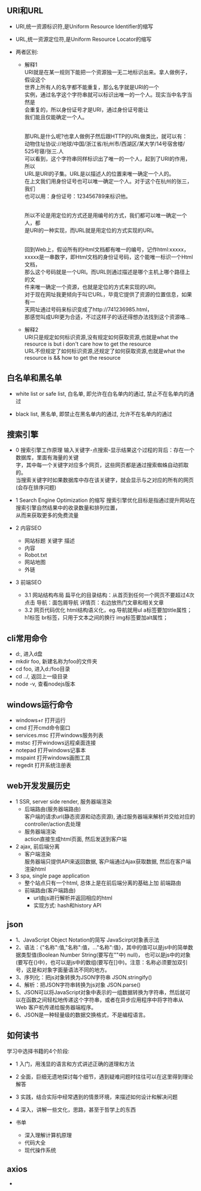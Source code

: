 ## URI和URL
* URI,统一资源标识符,是Uniform Resource Identifier的缩写

* URL,统一资源定位符,是Uniform Resource Locator的缩写

* 两者区别:
  * 解释1
      <br>URI就是在某一规则下能把一个资源独一无二地标识出来。拿人做例子，假设这个<br>世界上所有人的名字都不能重复，那么名字就是URI的一个
      <br>实例，通过名字这个字符串就可以标识出唯一的一个人。现实当中名字当然是<br>会重复的，所以身份证号才是URI，通过身份证号能让
      <br>我们能且仅能确定一个人。

      <br>那URL是什么呢?也拿人做例子然后跟HTTP的URL做类比，就可以有：
      <br>动物住址协议://地球/中国/浙江省/杭州市/西湖区/某大学/14号宿舍楼/<br>525号寝/张三.人
      <br>可以看到，这个字符串同样标识出了唯一的一个人，起到了URI的作用，所以<br>URL是URI的子集。URL是以描述人的位置来唯一确定一个人的。
      <br>在上文我们用身份证号也可以唯一确定一个人。对于这个在杭州的张三，我们<br>也可以用：身份证号：123456789来标识他。

      <br>所以不论是用定位的方式还是用编号的方式，我们都可以唯一确定一个人，都<br>是URl的一种实现，而URL就是用定位的方式实现的URI。

      <br>回到Web上，假设所有的Html文档都有唯一的编号，记作html:xxxxx，<br>xxxxx是一串数字，即Html文档的身份证号码，这个能唯一标识一个Html文档，
      <br>那么这个号码就是一个URI。而URL则通过描述是哪个主机上哪个路径上的文<br>件来唯一确定一个资源，也就是定位的方式来实现的URI。
      <br>对于现在网址我更倾向于叫它URL，毕竟它提供了资源的位置信息，如果有一<br>天网址通过号码来标识变成了http://741236985.html，
      <br>那感觉叫成URI更为合适，不过这样子的话还得想办法找到这个资源咯…

  * 解释2
      <br>URI只是规定如何标识资源,没有规定如何获取资源,也就是what the <br>resource is but i don't care how to get the resource
      <br>URL不但规定了如何标识资源,还规定了如何获取资源,也就是what the <br>resource is && how to get the resource

## 白名单和黑名单
* white list or safe list, 白名单, 即允许在白名单内的通过, 禁止不在名单内的通过

* black list, 黑名单, 即禁止在黑名单内的通过, 允许不在名单内的通过

## 搜索引擎

* 0 搜索引擎工作原理
    输入关键字-点搜索-显示结果这个过程的背后：存在一个数据库，里面有海量的关键<br>字，其中每一个关键字对应多个网页，这些网页都是通过搜索蜘蛛自动抓取的。<br>当搜索关键字时如果数据库中存在该关键字，就会显示与之对应的所有的网页<br>(会存在排序问题)

* 1 Search Engine Optimization 的缩写
    搜索引擎优化目标是指通过提升网站在搜索引擎自然结果中的收录数量和排列位置，<br>从而来获取更多的免费流量

* 2 内容SEO
	* 网站标题 关键字 描述
	* 内容
	* Robot.txt
	* 网站地图
	* 外链
* 3 前端SEO
    * 3.1 网站结构布局
         扁平化的目录结构：从首页到任何一个网页不要超过4次点击
         导航：面包屑导航
         详情页：右边放热门文章和相关文章
    * 3.2 网页代码优化
         html结构语义化，eg.导航就用ul
         a标签要加title属性；
         h1标签
         br标签，只用于文本之间的换行
         img标签要加alt属性；

## cli常用命令
* d:, 进入d盘
* mkdir foo, 新建名称为foo的文件夹
* cd foo, 进入d:/foo目录
* cd ../, 返回上一级目录
* node -v, 查看nodejs版本

## windows运行命令
* windows+r   打开运行
* cmd             打开cmd命令窗口
* services.msc    打开windows服务列表
* mstsc         打开windows远程桌面连接
* notepad       打开windows记事本
* mspaint       打开windows画图工具
* regedit       打开系统注册表

## web开发发展历史
* 1 SSR, server side render, 服务器端渲染
   * 后端路由(服务器端路由)
      <br>客户端的请求url(静态资源和动态资源), 通过服务器端来解析并交给对应的controller/action去处理
   * 服务器端渲染
   <br>action直接生成html页面, 然后发送到客户端
* 2 ajax, 前后端分离
   * 客户端渲染
   <br>服务器端只提供API来返回数据, 客户端通过Ajax获取数据, 然后在客户端渲染html
* 3 spa, single page application
   * 整个站点只有一个html, 总体上是在前后端分离的基础上加 前端路由
   * 前端路由(客户端路由)
      * url由js进行解析并返回相应的html
      * 实现方式: hash和history API


## json
* 1、JavaScript Object Notation的简写  JavaScirpt对象表示法
* 2、语法：{"名称":值,"名称":值，..."名称":值}，其中的值可以是js中的简单数据类型值(Boolean Number String(要写在""中) null)，
   也可以是js中的对象(要写在{}中)，也可以是js中的数组(要写在[]中)。注意：名称必须要加双引号，这是和对象字面量语法不同的地方。
* 3、序列化：把js对象转换为JSON字符串   JSON.stringify()
* 4、解析：把JSON字符串转换为js对象     JSON.parse()
* 5、JSON可以将JavaScript对象中表示的一组数据转换为字符串，然后就可以在函数之间轻松地传递这个字符串，或者在异步应用程序中将字符串从 Web 客户机传递给服务器端程序。
* 6、JSON是一种轻量级的数据交换格式，不是编程语言。

## 如何读书
学习中选择书籍的4个阶段:

* 1 入门，用浅显的语言和方式讲述正确的道理和方法

* 2 全面，巨细无遗地探讨每个细节，遇到疑难问题时往往可以在这里得到理论解答

* 3 实践，结合实际中经常遇到的情景环境，来描述如何设计和解决问题

* 4 深入，讲解一些文化，思路，甚至于哲学上的东西

* 书单
  * 深入理解计算机原理
  * 代码大全
  * 现代操作系统

## axios
*